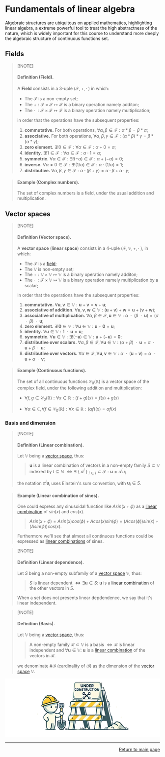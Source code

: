 #   Fundamentals of linear algebra

Algebraic structures are ubiquitous on applied mathematics, highlighting linear algebra, a extreme powerful tool to treat the high abstractness of the nature, which is widely important for this course to understand more deeply the algebraic structure of continuous functions set.

## Fields

>   [!NOTE]
>   #### **Definition (Field).**
>
>   A **Field** consists in a 3-uple $(\mathcal{F}, +, \cdot\text{ })$ in which:
>
>   - The $\mathcal{F}$ is a non-empty set;
>   - The $+: \mathcal{F} \times \mathcal{F} \mapsto \mathcal{F}$ is a binary operation namely additon;
>   - The $\cdot\text{ }: \mathcal{F} \times \mathcal{F} \mapsto \mathcal{F}$ is a binary operation namely multiplication;
>
>   in order that the operations have the subsequent properties:
>
>   1. **commutative.**
>       For both operations, $\forall \alpha,\beta\in\mathcal{F}: \alpha \ast \beta = \beta \ast \alpha$;
>   2. **associative.**
>       For both operations, $\forall \alpha,\beta,\gamma\in\mathcal{F}: (\alpha \ast \beta) \ast \gamma = \beta \ast (\alpha \ast \gamma)$;
>   3. **zero element.**
>       $\exists! 0 \in \mathcal{F} : \forall \alpha \in \mathcal{F}: \alpha + 0 = \alpha$;
>   4. **identity.**
>       $\exists! 1 \in \mathcal{F} : \forall \alpha \in \mathcal{F}: \alpha \cdot 1 = \alpha$;
>   5. **symmetric.**
>       $\forall \alpha\in\mathcal{F}: \exists! (-\alpha)\in\mathcal{F}: \alpha + (-\alpha) = 0$;
>   5. **inverse.**
>       $\forall \alpha \ne 0\in\mathcal{F}: \exists! (1 / \alpha)\in\mathcal{F}: \alpha \cdot (1 / \alpha) = 1$;
>   6. **distributive.**
>       $\forall \alpha,\beta,\gamma\in\mathcal{F}: \alpha \cdot (\beta + \gamma) = \alpha\cdot\beta + \alpha\cdot\gamma$;

>   ####    **Example (Complex numbers).**
>   The set of complex numbers is a field, under the usual addition and multiplication.

## Vector spaces

>   [!NOTE]
>   ####    **Definition (Vector space).**
>   A **vector space** (**linear space**) consists in a 4-uple $(\mathcal{F}, \mathbb{V}, +, \cdot\text{ })$, in which:
>
>   - The $\mathcal{F}$ is a [field](#definition-field);
>   - The $\mathbb{V}$ is non-empty set;
>   - The $+: \mathbb{V} \times \mathbb{V} \mapsto \mathbb{V}$ is a binary operation namely additon;
>   - The $\cdot\text{ }: \mathcal{F} \times \mathbb{V} \mapsto \mathbb{V}$ is a binary operation namely multiplication by a scalar;
>
>   In order that the operations have the subsequent properties:
>
>   1. **commutative.**
>       $\forall \mathbf{u},\mathbf{v}\in\mathbb{V}: \mathbf{u} + \mathbf{v} = \mathbf{v} + \mathbf{u}$;
>   2. **associative of addition.**
>       $\forall\mathbf{u},\mathbf{v},\mathbf{w}\in\mathbb{V}: (\mathbf{u} + \mathbf{v}) + \mathbf{w} = \mathbf{u} + (\mathbf{v} + \mathbf{w})$;
>   3. **associative of multiplication.**
>       $\forall \alpha,\beta\in\mathcal{F}, \mathbf{u}\in\mathbb{V}: \alpha\text{ }\cdot\text{ }(\beta\text{ }\cdot\text{ }\mathbf{u}) = (\alpha\text{ }\cdot\text{ }\beta)\text{ }\cdot\text{ }\mathbf{u}$;
>   4. **zero element.**
>       $\exists! \mathbf{0} \in \mathbb{V} : \forall \mathbf{u} \in \mathbb{V}: \mathbf{u} + \mathbf{0} = \mathbf{u}$;
>   5. **identity.**
>       $\forall \mathbf{u} \in \mathbb{V}: 1\text{ }\cdot\text{ }\mathbf{u} = \mathbf{u}$;
>   6. **symmetric.**
>       $\forall \mathbf{u} \in \mathbb{V}: \exists! (-\mathbf{u}) \in \mathbb{V}: \mathbf{u} + (-\mathbf{u}) = \mathbf{0}$;
>   7. **distributive over scalars.**
>       $\forall \alpha, \beta\in\mathcal{F}, \forall\mathbf{u}\in\mathbb{V}: (\alpha + \beta)\text{ }\cdot\text{ }\mathbf{u} = \alpha\text{ }\cdot\text{ }\mathbf{u} + \beta\text{ }\cdot\text{ }\mathbf{u}$;
>   8. **distributive over vectors.**
>       $\forall \alpha\in\mathcal{F}, \forall\mathbf{u}, \mathbf{v}\in\mathbb{V}: \alpha\text{ }\cdot\text{ }(\mathbf{u} + \mathbf{v}) = \alpha\text{ }\cdot\text{ }\mathbf{u} + \alpha\text{ }\cdot\text{ }\mathbf{v}$;

>   ####    **Example (Continuous functions).**
>   The set of all continuous functions $\mathcal{C}_0(\mathbb{R})$ is a vector space of the complex field, under the following addition and multiplication:
>
>   - $\forall f, g\in\mathcal{C}_0({\mathbb{R}}): \forall x\in\mathbb{R}:(f + g)(x) = f(x) + g(x)$
>
>   - $\forall \alpha\in\mathbb{C}, \forall f\in\mathcal{C}_0({\mathbb{R}}): \forall x\in\mathbb{R}:(\alpha f)(x) = \alpha f(x)$

### Basis and dimension

>   [!NOTE]
>   ####    **Definition (Linear combination).**
>   Let $\mathbb{V}$ being a [vector space](#definition-vector-space), thus:
>
>   >   $\mathbf{u}$ is a linear combination of vectors in a non-empty family $S \subset \mathbb{V}$ indexed by $I \subseteq \mathbb{N}$ $\Leftrightarrow \exists$ \{ $\alpha^i$ \} $_{i\in I} \subset \mathcal{F}: \mathbf{u} = \alpha^iu_i$
>
>   the notation $\alpha^i\mathbf{u}_i$ uses Einstein's sum convention, with $\mathbf{u}_i \in S$.


>   ####    **Example (Linear combination of sines).**
>   One could express any sinusoidal function like $Asin(x + \phi)$ as a [linear combination](#definition-linear-combination) of $sin(x)$ and $cos(x)$.
>
>   >   $Asin(x + \phi) = Asin(x)cos(\phi) + Acos(x)sin(\phi) = (Acos(\phi)) sin(x) + (Asin(\phi)) cos(x)$.
>
>   Furthermore we'll see that almost all continuous functions could be expressed as [linear combinations](#definition-linear-combination) of sines.


>   [!NOTE]
>   ####    **Definition (Linear dependence).**
>   Let $S$ being a non-empty subfamily of a [vector space](#definition-vector-space) $\mathbb{V}$, thus:
>
>   >   $S$ is linear dependent $\Leftrightarrow \exists \mathbf{u} \in S:$ $\mathbf{u}$ is a [linear combination](#definition-linear-combination) of the other vectors in $S$.
>
>   When a set does not presents linear depdendence, we say that it's linear independent.


>   [!NOTE]
>   ####    **Definition (Basis).**
>   Let $\mathbb{V}$ being a [vector space](#definition-vector-space), thus:
>
>   >   A non-empty family $\mathcal{B} \subset \mathbb{V}$ is a basis $\Leftrightarrow \mathcal{B}$ is linear independent and $\forall \mathbf{u}\in\mathbb{V}:$ $\mathbf{u}$ is a [linear combination](#definition-linear-combination) of the vectors in $\mathcal{B}$.
>
>   we denominate #$\mathcal{B}$ (cardinality of $\mathcal{B}$) as the dimension of the [vector space](#definition-vector-space) $\mathbb{V}$.

<!-- 
##  Dual spaces



##  Tensorial algebras -->


<div align="center">

![under construction](../under-construction.png)

</div>

---
<div align="Right">

[Return to main page](../README.md)

</div>